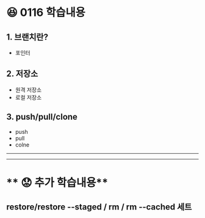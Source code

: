 # **:laughing: 0116 학습내용**
## 1. 브랜치란?
- 포인터 


## 2. 저장소
- 원격 저장소
- 로컬 저장소

## 3. push/pull/clone
- push
- pull
- colne

---
---

# ** :worried: 추가 학습내용**
## restore/restore --staged / rm / rm --cached 세트


